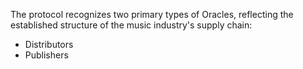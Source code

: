 The protocol recognizes two primary types of Oracles, reflecting the established structure of the music industry's supply chain: 
- Distributors
- Publishers
